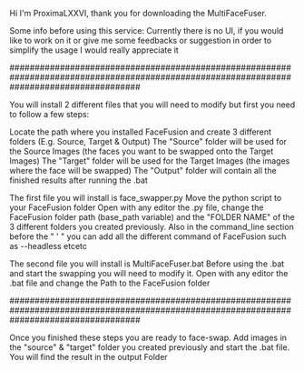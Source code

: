 Hi I'm ProximaLXXVI,
thank you for downloading the MultiFaceFuser.

Some info before using this service:
Currently there is no UI, if you would like to work on it or give me some feedbacks or 
suggestion in order to simplify the usage I would really appreciate it

##########################################################################################################################################

You will install 2 different files that you will need to modify but first you need to follow a few steps:

Locate the path where you installed FaceFusion and create 3 different folders (E.g. Source, Target & Output)
The "Source" folder will be used for the Source Images (the faces you want to be swapped onto the Target Images)
The "Target" folder will be used for the Target Images (the images where the face will be swapped)
The "Output" folder will contain all the finished results after running the .bat

The first file you will install is face_swapper.py
Move the python script to your FaceFusion folder
Open with any editor the .py file, change the FaceFusion folder path (base_path variable) 
and the "FOLDER NAME" of the 3 different folders you created previously.
Also in the command_line section before the " ' " you can add all the different command of FaceFusion such as --headless etcetc

The second file you will install is MultiFaceFuser.bat
Before using the .bat and start the swapping you will need to modify it.
Open with any editor the .bat file and change the Path to the FaceFusion folder

##########################################################################################################################################

Once you finished these steps you are ready to face-swap. Add images in the "source" & "target" folder you created previously and start the .bat file. You will find the result in the output Folder
